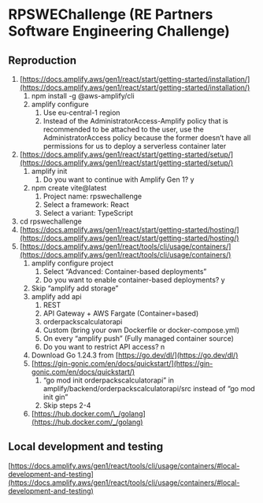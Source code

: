 # RPSWEChallenge (RE Partners Software Engineering Challenge)

## Reproduction

1. [https://docs.amplify.aws/gen1/react/start/getting-started/installation/](https://docs.amplify.aws/gen1/react/start/getting-started/installation/)
   1. npm install -g @aws-amplify/cli
   2. amplify configure
      1. Use eu-central-1 region
      2. Instead of the AdministratorAccess-Amplify policy that is recommended to be attached to the user, use the AdministratorAccess policy because the former doesn’t have all permissions for us to deploy a serverless container later
2. [https://docs.amplify.aws/gen1/react/start/getting-started/setup/](https://docs.amplify.aws/gen1/react/start/getting-started/setup/)
   1. amplify init
      1. Do you want to continue with Amplify Gen 1? y
   2. npm create vite@latest
      1. Project name: rpswechallenge
      2. Select a framework: React
      3. Select a variant: TypeScript
3. cd rpswechallenge
4. [https://docs.amplify.aws/gen1/react/start/getting-started/hosting/](https://docs.amplify.aws/gen1/react/start/getting-started/hosting/)
5. [https://docs.amplify.aws/gen1/react/tools/cli/usage/containers/](https://docs.amplify.aws/gen1/react/tools/cli/usage/containers/)
   1. amplify configure project
      1. Select “Advanced: Container-based deployments”
      2. Do you want to enable container-based deployments? y
   2. Skip “amplify add storage”
   3. amplify add api
      1. REST
      2. API Gateway + AWS Fargate (Container=based)
      3. orderpackscalculatorapi
      4. Custom (bring your own Dockerfile or docker-compose.yml)
      5. On every “amplify push” (Fully managed container source)
      6. Do you want to restrict API access? n
   4. Download Go 1.24.3 from [https://go.dev/dl/](https://go.dev/dl/)
   5. [https://gin-gonic.com/en/docs/quickstart/](https://gin-gonic.com/en/docs/quickstart/)
      1. “go mod init orderpackscalculatorapi” in amplify/backend/orderpackscalculatorapi/src instead of “go mod init gin”
      2. Skip steps 2-4
   6. [https://hub.docker.com/\_/golang](https://hub.docker.com/_/golang)

## Local development and testing

[https://docs.amplify.aws/gen1/react/tools/cli/usage/containers/#local-development-and-testing](https://docs.amplify.aws/gen1/react/tools/cli/usage/containers/#local-development-and-testing)
